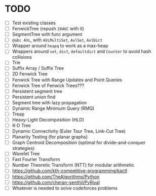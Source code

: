 # TODO

- [ ] Test existing classes
- [ ] FenwickTree (repush `2046C` with it)
- [ ] SegmentTree with func argument
- [ ] `@abc AVL`, with `AVLMultiSet`, `AvlSet`, `AvlDict`
- [ ] Wrapper around `heapq` to work as a max-heap
- [ ] Wrappers around `set`, `dict`, `defaultdict` and `Counter` to avoid hash collisions
- [ ] Trie
- [ ] Suffix Array / Suffix Tree
- [ ] 2D Fenwick Tree
- [ ] Fenwick Tree with Range Updates and Point Queries
- [ ] Fenwick Tree of Fenwick Trees???
- [ ] Persistent segment tree
- [ ] Persistent union find
- [ ] Segment tree with lazy propagation
- [ ] Dynamic Range Minimum Query (RMQ)
- [ ] Treap
- [ ] Heavy-Light Decomposition (HLD)
- [ ] K-D Tree
- [ ] Dynamic Connectivity (Euler Tour Tree, Link-Cut Tree)
- [ ] Planarity Testing (for planar graphs)
- [ ] Graph Centroid Decomposition (optimal for divide-and-conquer strategies)
- [ ] Wavelet Tree
- [ ] Fast Fourier Transform
- [ ] Number Theoretic Transform (NTT) for modular arithmetic
- [ ] https://github.com/kth-competitive-programming/kactl
- [ ] https://github.com/TheAlgorithms/Python
- [ ] https://github.com/cheran-senthil/PyRival
- [ ] Whatever is needed to solve codeforces problems
